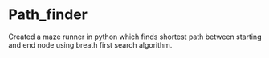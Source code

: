 # Path_finder
Created a maze runner in python which finds shortest path between starting and end node using breath first search algorithm.
